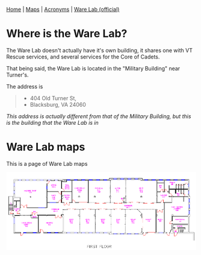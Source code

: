 [Home](https://nmstamps.github.io/WareLab/) | [Maps](map.md) | [Acronyms](acronyms.md) | [Ware Lab (official)](https://eng.vt.edu/warelab.html)

# Where is the Ware Lab?

The Ware Lab doesn't actually have it's own building, it shares one with VT Rescue services, and several services for the Core of Cadets.

That being said, the Ware Lab is located in the "Military Building" near Turner's.

The address is
> * 404 Old Turner St,
> * Blacksburg, VA 24060

*This address is actually different from that of the Military Building, but this is the building that the Ware Lab is in*

# Ware Lab maps

This is a page of Ware Lab maps

![Ware Lab Map](WareLabMap.jpg)

